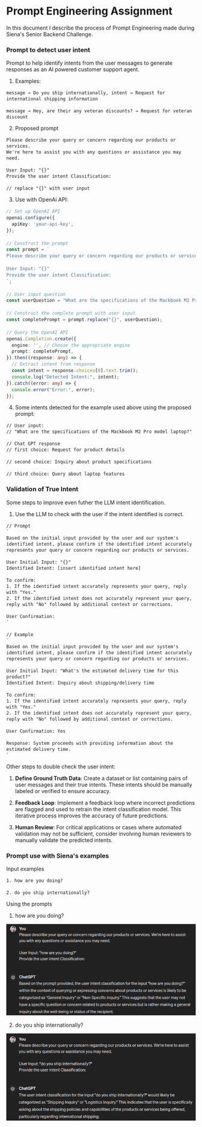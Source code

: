 # Prompt Engineering Assignment

In this document I describe the process of Prompt Engineering made during Siena's Senior Backend Challenge.

### Prompt to detect user intent

Prompt to help identify intents from the user messages to generate responses as an AI powered customer support agent.

1. Examples:
```
message → Do you ship internationally, intent → Request for international shipping information

message → Hey, are their any veteran discounts? → Request for veteran discount
```

2. Proposed prompt
```
Please describe your query or concern regarding our products or services.
We're here to assist you with any questions or assistance you may need.

User Input: "{}"
Provide the user intent Classification:

// replace "{}" with user input

```

3. Use with OpenAi API:
```typescript
// Set up OpenAI API
openai.configure({
  apiKey: 'your-api-key',
});

// Construct the prompt
const prompt = `
Please describe your query or concern regarding our products or services. We're here to assist you with any questions or assistance you may need.

User Input: "{}"
Provide the user intent Classification:
`;

// User input question
const userQuestion = "What are the specifications of the Mackbook M2 Pro model laptop?";

// Construct the complete prompt with user input
const completePrompt = prompt.replace("{}", userQuestion);

// Query the OpenAI API
openai.Completion.create({
  engine: '', // Choose the appropriate engine
  prompt: completePrompt,
}).then((response: any) => {
  // Extract intent from response
  const intent = response.choices[0].text.trim();
  console.log("Detected Intent:", intent);
}).catch((error: any) => {
  console.error("Error:", error);
});
```

4. Some intents detected for the example used above using the proposed prompt:
```
// User input:
// "What are the specifications of the Mackbook M2 Pro model laptop?"

// Chat GPT response
// first choice: Request for product details

// second choice: Inquiry about product specifications

// third choice: Query about laptop features
```

### Validation of True Intent

Some steps to improve even futher the LLM intent identification.

1. Use the LLM to check with the user if the intent identified is correct.
```
// Prompt
`
Based on the initial input provided by the user and our system's identified intent, please confirm if the identified intent accurately represents your query or concern regarding our products or services.

User Initial Input: "{}"
Identified Intent: [insert identified intent here]

To confirm:
1. If the identified intent accurately represents your query, reply with "Yes."
2. If the identified intent does not accurately represent your query, reply with "No" followed by additional context or corrections.

User Confirmation:
`

// Example
`
Based on the initial input provided by the user and our system's identified intent, please confirm if the identified intent accurately represents your query or concern regarding our products or services.

User Initial Input: "What's the estimated delivery time for this product?"
Identified Intent: Inquiry about shipping/delivery time

To confirm:
1. If the identified intent accurately represents your query, reply with "Yes."
2. If the identified intent does not accurately represent your query, reply with "No" followed by additional context or corrections.

User Confirmation: Yes

Response: System proceeds with providing information about the estimated delivery time.
`
```

Other steps to double check the user intent:

1. **Define Ground Truth Data**: Create a dataset or list containing pairs of user messages and their true intents. These intents should be manually labeled or verified to ensure accuracy.

2. **Feedback Loop**: Implement a feedback loop where incorrect predictions are flagged and used to retrain the intent classification model. This iterative process improves the accuracy of future predictions.

3. **Human Review**: For critical applications or cases where automated validation may not be sufficient, consider involving human reviewers to manually validate the predicted intents.

### Prompt use with Siena's examples

Input examples
```
1. how are you doing?

2. do you ship internationally?
```

Using the prompts
1. how are you doing?

![Prompt example 1](./assets/screenshots/Screenshot%20from%202024-04-20%2017-08-41.png)

2. do you ship internationally?

![Prompt example 2](./assets/screenshots/Screenshot%20from%202024-04-20%2017-24-58.png)



